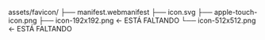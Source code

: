 assets/favicon/
├── manifest.webmanifest
├── icon.svg
├── apple-touch-icon.png
├── icon-192x192.png    ← ESTÁ FALTANDO
└── icon-512x512.png    ← ESTÁ FALTANDO